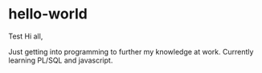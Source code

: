 # hello-world
Test
Hi all,

Just getting into programming to further my knowledge at work. Currently learning PL/SQL and javascript.
